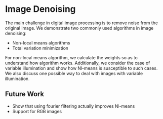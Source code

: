 # Image Denoising
The main challenge in digital image processing is to remove noise from the original image. We demonstrate two commonly used algorithms in image denoising:
<ul>
  <li>Non-local means algorithms</li>
  <li>Total variation minimization</li>
  </ul>
For non-local means algorithm, we calculate the weights so as to understand how algorithm works. Additionally, we consider the case of variable illumination and show how Nl-means is susceptible to such cases. We also discuss one possible way to deal with images with variable illumination.

## Future Work
<ul>
  <li>Show that using fourier filtering actually improves Nl-means</li>
  <li>Support for RGB images</li>
  </ul>
